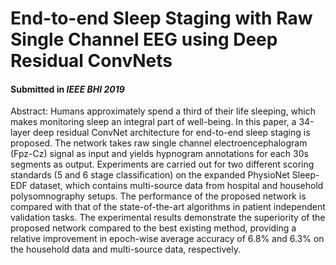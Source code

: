 # End-to-end Sleep Staging with Raw Single Channel EEG using Deep Residual ConvNets
#### Submitted in *IEEE BHI 2019*

Abstract: Humans approximately spend a third of their life sleeping, which makes monitoring sleep an integral part of well-being. In this paper, a 34-layer deep residual ConvNet architecture for end-to-end sleep staging is proposed. The network takes raw single channel electroencephalogram (Fpz-Cz) signal as input and yields hypnogram annotations for each 30s segments as output. Experiments are carried out for two different scoring standards (5 and 6 stage classification) on the expanded PhysioNet Sleep-EDF dataset, which contains multi-source data from hospital and household polysomnography setups. The performance of the proposed network is compared with that of the state-of-the-art algorithms in patient independent validation tasks. The experimental results demonstrate the superiority of the proposed network compared to the best existing method, providing a relative improvement in epoch-wise average accuracy of 6.8% and 6.3% on the household data and multi-source data, respectively.
